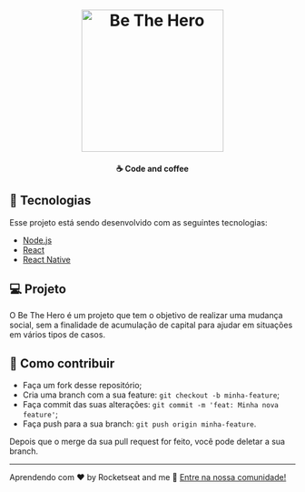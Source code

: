<h1 align="center">
    <img alt="Be The Hero" title="#delicinha" src="https://svgshare.com/i/JTE.svg" width="250px" />
</h1>

<h4 align="center">
  ☕ Code and coffee
</h4>

## :rocket: Tecnologias

Esse projeto está sendo desenvolvido com as seguintes tecnologias:

- [Node.js](https://nodejs.org/en/)
- [React](https://reactjs.org)
- [React Native](https://facebook.github.io/react-native/)
  <!--- [Expo](https://expo.io/)-->

## 💻 Projeto

O Be The Hero é um projeto que tem o objetivo de realizar uma mudança social, sem a finalidade de acumulação de capital para ajudar em situações em vários tipos de casos.

<!--## 🔖 Layout

Você pode baixar o layout do projeto no formato `.sketch` através [desse link](https://rocketseat-cdn.s3-sa-east-1.amazonaws.com/semana-omnistack/aircnc.sketch).

Para abrir o arquivo no formato `.sketch` em qualquer sistema operacional utilize a ferramenta [Zeplin](https://zeplin.io).-->

## 🤔 Como contribuir

- Faça um fork desse repositório;
- Cria uma branch com a sua feature: `git checkout -b minha-feature`;
- Faça commit das suas alterações: `git commit -m 'feat: Minha nova feature'`;
- Faça push para a sua branch: `git push origin minha-feature`.

Depois que o merge da sua pull request for feito, você pode deletar a sua branch.

---

Aprendendo com ♥ by Rocketseat and me :wave: [Entre na nossa comunidade!](https://discordapp.com/invite/gCRAFhc)
